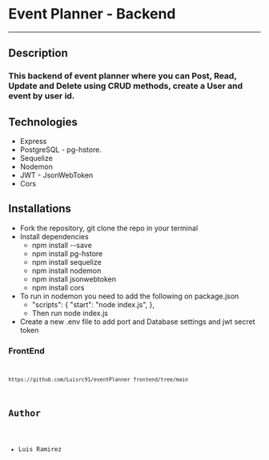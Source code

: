 # Event Planner - Backend

---

## Description

### This backend of event planner where you can Post, Read, Update and Delete using CRUD methods, create a User and event by user id.


## Technologies

- Express
- PostgreSQL - pg-hstore.
- Sequelize
- Nodemon
- JWT - JsonWebToken
- Cors

## Installations
- Fork the repository, git clone the repo in your terminal
- Install dependencies
    - npm install --save
    - npm install pg-hstore
    - npm install sequelize
    - npm install nodemon 
    - npm install jsonwebtoken
    - npm install cors
- To run in nodemon you need to add the following on package.json
    - "scripts": {
    "start": "node index.js",
    },
    - Then run node index.js
- Create a new .env file to add port and Database settings and jwt secret token
### FrontEnd <code>
    https://github.com/Luisrc91/eventPlanner_frontend/tree/main 
## Author
- Luis Ramirez
